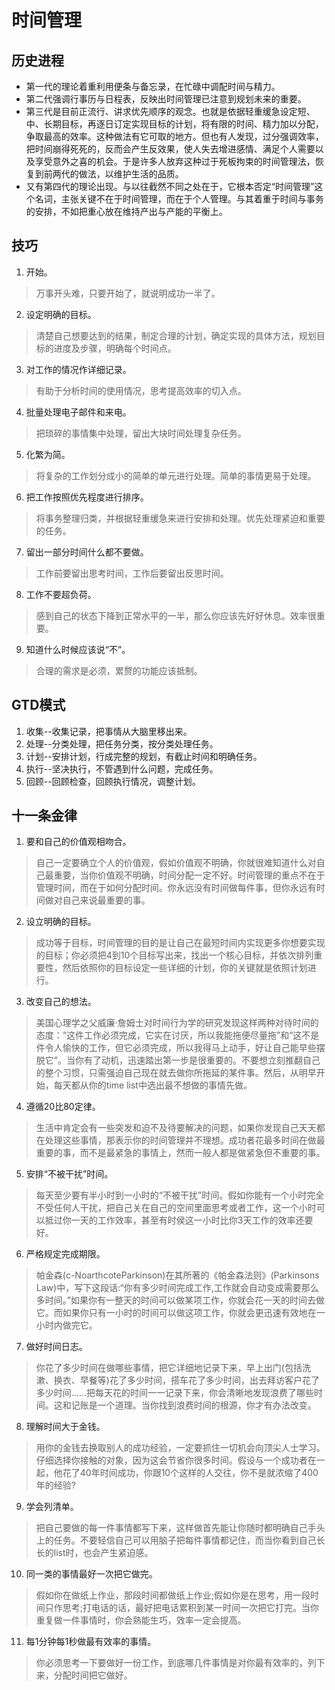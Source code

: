# 时间管理

## 历史进程

- 第一代的理论着重利用便条与备忘录，在忙碌中调配时间与精力。
- 第二代强调行事历与日程表，反映出时间管理已注意到规划未来的重要。
- 第三代是目前正流行、讲求优先顺序的观念。也就是依据轻重缓急设定短、中、长期目标，再逐日订定实现目标的计划，将有限的时间、精力加以分配，争取最高的效率。这种做法有它可取的地方。但也有人发现，过分强调效率，把时间崩得死死的，反而会产生反效果，使人失去增进感情、满足个人需要以及享受意外之喜的机会。于是许多人放弃这种过于死板拘束的时间管理法，恢复到前两代的做法，以维护生活的品质。
- 又有第四代的理论出现。与以往截然不同之处在于，它根本否定“时间管理”这个名词，主张关键不在于时间管理，而在于个人管理。与其着重于时间与事务的安排，不如把重心放在维持产出与产能的平衡上。

## 技巧

1. 开始。
> 万事开头难，只要开始了，就说明成功一半了。

2. 设定明确的目标。
> 清楚自己想要达到的结果，制定合理的计划，确定实现的具体方法，规划目标的进度及步骤，明确每个时间点。

3. 对工作的情况作详细记录。
> 有助于分析时间的使用情况，思考提高效率的切入点。

4. 批量处理电子邮件和来电。
> 把琐碎的事情集中处理，留出大块时间处理复杂任务。

5. 化繁为简。
> 将复杂的工作划分成小的简单的单元进行处理。简单的事情更易于处理。

6. 把工作按照优先程度进行排序。
> 将事务整理归类，并根据轻重缓急来进行安排和处理。优先处理紧迫和重要的任务。

7. 留出一部分时间什么都不要做。
> 工作前要留出思考时间，工作后要留出反思时间。

8. 工作不要超负荷。
> 感到自己的状态下降到正常水平的一半，那么你应该先好好休息。效率很重要。

9. 知道什么时候应该说“不”。
> 合理的需求是必须，累赘的功能应该抵制。

## GTD模式

1. 收集--收集记录，把事情从大脑里移出来。
2. 处理--分类处理，把任务分类，按分类处理任务。
3. 计划--安排计划，行成完整的规划，有截止时间和明确任务。
4. 执行--坚决执行，不管遇到什么问题，完成任务。
5. 回顾--回顾检查，回顾执行情况，调整计划。

## 十一条金律

1. 要和自己的价值观相吻合。
> 自己一定要确立个人的价值观，假如价值观不明确，你就很难知道什么对自己最重要，当你价值观不明确，时间分配一定不好。时间管理的重点不在于管理时间，而在于如何分配时间。你永远没有时间做每件事，但你永远有时间做对自己来说最重要的事。

2. 设立明确的目标。
> 成功等于目标，时间管理的目的是让自己在最短时间内实现更多你想要实现的目标；你必须把4到10个目标写出来，找出一个核心目标，并依次排列重要性，然后依照你的目标设定一些详细的计划，你的关键就是依照计划进行。

3. 改变自己的想法。
> 美国心理学之父威廉·詹姆士对时间行为学的研究发现这样两种对待时间的态度：“这件工作必须完成，它实在讨厌，所以我能拖便尽量拖”和“这不是件令人愉快的工作，但它必须完成，所以我得马上动手，好让自己能早些摆脱它”。当你有了动机，迅速踏出第一步是很重要的。不要想立刻推翻自己的整个习惯，只需强迫自己现在就去做你所拖延的某件事。然后，从明早开始，每天都从你的time list中选出最不想做的事情先做。

4. 遵循20比80定律。
> 生活中肯定会有一些突发和迫不及待要解决的问题，如果你发现自己天天都在处理这些事情，那表示你的时间管理并不理想。成功者花最多时间在做最重要的事，而不是最紧急的事情上，然而一般人都是做紧急但不重要的事。

5. 安排“不被干扰”时间。
> 每天至少要有半小时到一小时的“不被干扰”时间。假如你能有一个小时完全不受任何人干扰，把自己关在自己的空间里面思考或者工作，这一个小时可以抵过你一天的工作效率，甚至有时侯这一小时比你3天工作的效率还要好。

6. 严格规定完成期限。
> 帕金森(c-NoarthcoteParkinson)在其所著的《帕金森法则》(Parkinsons Law)中，写下这段话:“你有多少时间完成工作,工作就会自动变成需要那么多时间。”如果你有一整天的时间可以做某项工作，你就会花一天的时间去做它。而如果你只有一小时的时间可以做这项工作，你就会更迅速有效地在一小时内做完它。

7. 做好时间日志。
> 你花了多少时间在做哪些事情，把它详细地记录下来，早上出门(包括洗漱、换衣、早餐等)花了多少时间，搭车花了多少时间，出去拜访客户花了多少时间……把每天花的时间一一记录下来，你会清晰地发现浪费了哪些时间。这和记账是一个道理。当你找到浪费时间的根源，你才有办法改变。

8. 理解时间大于金钱。
> 用你的金钱去换取别人的成功经验，一定要抓住一切机会向顶尖人士学习。仔细选择你接触的对象，因为这会节省你很多时间。假设与一个成功者在一起，他花了40年时间成功，你跟10个这样的人交往，你不是就浓缩了400年的经验?

9. 学会列清单。
> 把自己要做的每一件事情都写下来，这样做首先能让你随时都明确自己手头上的任务。不要轻信自己可以用脑子把每件事情都记住，而当你看到自己长长的list时，也会产生紧迫感。

10. 同一类的事情最好一次把它做完。
> 假如你在做纸上作业，那段时间都做纸上作业;假如你是在思考，用一段时间只作思考;打电话的话，最好把电话累积到某一时间一次把它打完。当你重复做一件事情时，你会熟能生巧，效率一定会提高。

11. 每1分钟每1秒做最有效率的事情。
> 你必须思考一下要做好一份工作，到底哪几件事情是对你最有效率的，列下来，分配时间把它做好。
 

